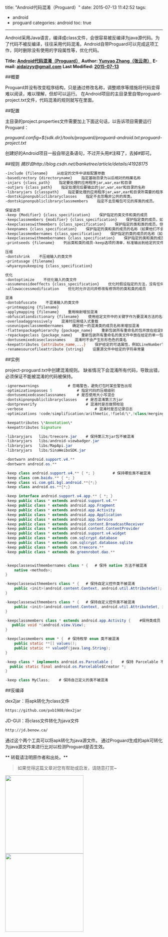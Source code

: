 title: "Android代码混淆（Proguard）"
date: 2015-07-13 11:42:52
tags:
- android
- proguard
categories: android
toc: true
---

Android采用Java语言，编译成class文件，会很容易被反编译为java源代码。为了代码不被反编译，往往采用代码混淆。Android自带Proguard可以完成这项工作，同时删除没有使用的字段属性等，优化代码。

<!--more-->
**Title: [Android代码混淆（Proguard）](https://aidaizyy.github.io/android_proguard)**
**Author: [Yunyao Zhang（张云尧）](http://aidaizyy.github.io)**
**E-mail: <aidaizyy@gmail.com>**
**Last Modified: [2015-07-13](http://aidaizyy.github.io)**

##概要

Proguard并没有改变程序结构，只是通过修改名称，调整顺序等措施将代码变得难以阅读，难以理解，但却可以运行。
在Android项目的主目录里自带proguard-project.txt文件，代码混淆的规则就写在里面。

##配置

主目录的project.properties文件需要加上下面这句话，以告诉项目需要运行Proguard：

_proguard.config=${sdk.dir}/tools/proguard/proguard-android.txt:proguard-project.txt_ 

创建好的Android项目一般自带这条语句，不过开头用#注释了，去掉#即可。

##规则
_摘抄自http://blog.csdn.net/banketree/article/details/41928175_

``` bash
-include {filename}    从给定的文件中读取配置参数 
-basedirectory {directoryname}    指定基础目录为以后相对的档案名称 
-injars {class_path}    指定要处理的应用程序jar,war,ear和目录 
-outjars {class_path}    指定处理完后要输出的jar,war,ear和目录的名称 
-libraryjars {classpath}    指定要处理的应用程序jar,war,ear和目录所需要的程序库文件 
-dontskipnonpubliclibraryclasses    指定不去忽略非公共的库类。 
-dontskipnonpubliclibraryclassmembers    指定不去忽略包可见的库类的成员。

保留选项 
-keep {Modifier} {class_specification}    保护指定的类文件和类的成员 
-keepclassmembers {modifier} {class_specification}    保护指定类的成员，如果此类受到保护他们会保护的更好
-keepclasseswithmembers {class_specification}    保护指定的类和类的成员，但条件是所有指定的类和类成员是要存在。 
-keepnames {class_specification}    保护指定的类和类的成员的名称（如果他们不会压缩步骤中删除） 
-keepclassmembernames {class_specification}    保护指定的类的成员的名称（如果他们不会压缩步骤中删除） 
-keepclasseswithmembernames {class_specification}    保护指定的类和类的成员的名称，如果所有指定的类成员出席（在压缩步骤之后） 
-printseeds {filename}    列出类和类的成员-keep选项的清单，标准输出到给定的文件 

压缩 
-dontshrink    不压缩输入的类文件 
-printusage {filename} 
-whyareyoukeeping {class_specification}     

优化 
-dontoptimize    不优化输入的类文件 
-assumenosideeffects {class_specification}    优化时假设指定的方法，没有任何副作用 
-allowaccessmodification    优化时允许访问并修改有修饰符的类和类的成员 

混淆 
-dontobfuscate    不混淆输入的类文件 
-printmapping {filename} 
-applymapping {filename}    重用映射增加混淆 
-obfuscationdictionary {filename}    使用给定文件中的关键字作为要混淆方法的名称 
-overloadaggressively    混淆时应用侵入式重载 
-useuniqueclassmembernames    确定统一的混淆类的成员名称来增加混淆 
-flattenpackagehierarchy {package_name}    重新包装所有重命名的包并放在给定的单一包中 
-repackageclass {package_name}    重新包装所有重命名的类文件中放在给定的单一包中 
-dontusemixedcaseclassnames    混淆时不会产生形形色色的类名 
-keepattributes {attribute_name,...}    保护给定的可选属性，例如LineNumberTable, LocalVariableTable, SourceFile, Deprecated, Synthetic, Signature, and InnerClasses. 
-renamesourcefileattribute {string}    设置源文件中给定的字符串常量
```

##实例

project-proguard.txt中创建混淆规则。
缺省情况下会混淆所有代码，导致出错，必须保证不能被混淆的代码被保持。

``` java
-ignorewarnings				# 忽略警告，避免打包时某些警告出现
-optimizationpasses 5			# 指定代码的压缩级别
-dontusemixedcaseclassnames		# 是否使用大小写混合
-dontskipnonpubliclibraryclasses	# 是否混淆第三方jar
-dontpreverify                   	# 混淆时是否做预校验
-verbose                            	# 混淆时是否记录日志
-optimizations !code/simplification/arithmetic,!field/\*,!class/merging/\*	# 混淆时所采用的算法

-keepattributes \*Annotation\*
-keepattributes Signature

-libraryjars   libs/treecore.jar	# 保持第三方jar包不被混淆
-libraryjars   libs/android-viewbadger.jar
-libraryjars   libs/MapApi.jar
-libraryjars   libs/SinaWeiboSDK.jar

-dontwarn android.support.v4.**     
-dontwarn android.os.**

-keep class android.support.v4.** { *; } 		# 保持哪些类不被混淆
-keep class com.baidu.** { *; }  
-keep class vi.com.gdi.bgl.android.**{*;}
-keep class android.os.**{*;}

-keep interface android.support.v4.app.** { *; }  
-keep public class * extends android.support.v4.**  
-keep public class * extends android.app.Fragment
-keep public class * extends android.app.Activity
-keep public class * extends android.app.Application
-keep public class * extends android.app.Service
-keep public class * extends android.content.BroadcastReceiver
-keep public class * extends android.content.ContentProvider
-keep public class * extends android.support.v4.widget
-keep public class * extends com.sqlcrypt.database
-keep public class * extends com.sqlcrypt.database.sqlite
-keep public class * extends com.treecore.**
-keep public class * extends de.greenrobot.dao.**


-keepclasseswithmembernames class * {	# 保持 native 方法不被混淆
    native <methods>;
}

-keepclasseswithmembers class * {	# 保持自定义控件类不被混淆
    public <init>(android.content.Context, android.util.AttributeSet);
}

-keepclasseswithmembers class * {	# 保持自定义控件类不被混淆
    public <init>(android.content.Context, android.util.AttributeSet, int);
}

-keepclassmembers class * extends android.app.Activity {	#保持类成员
   public void *(android.view.View);
}

-keepclassmembers enum * {	# 保持枚举 enum 类不被混淆
    public static **[] values();
    public static ** valueOf(java.lang.String);
}

-keep class * implements android.os.Parcelable {	# 保持 Parcelable 不被混淆
  public static final android.os.Parcelable$Creator *;
}

-keep class MyClass;	# 保持自己定义的类不被混淆
```
##反编译

dex2jar：将apk转化为class文件
``` bash
https://github.com/pxb1988/dex2jar 
```
JD-GUI：将class文件转化为java文件
``` bash
http://jd.benow.ca/ 
```

通过这个两个工具可以将apk转化为java源文件。
通过Proguard生成的apk可转化为java源文件来进行比对以检测Proguard是否生效。

** 转载请注明原作者和出处。**
> 如果觉得这篇文章对您有帮助或启发，请随意打赏~
<p> <img src="http://7xivk7.com1.z0.glb.clouddn.com/paycode01.jpg" width = "250" align = "left" /> <img src="http://7xivk7.com1.z0.glb.clouddn.com/paycode02.jpg" width = "250" align = "left" /> </p>
